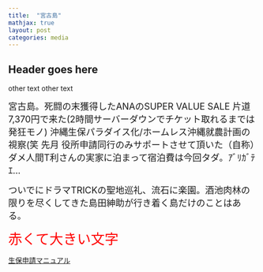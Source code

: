 ```yaml
---
title:  "宮古島"
mathjax: true
layout: post
categories: media
---
```


## Header goes here

other text
other text

<span style="font-size: 130%">宮古島。死闘の末獲得したANAのSUPER VALUE SALE 片道7,370円で来た(2時間サーバーダウンでチケット取れるまでは発狂モノ)
沖縄生保パラダイス化/ホームレス沖縄就農計画の視察(笑
先月 役所申請同行のみサポートさせて頂いた（自称）ダメ人間T利さんの実家に泊まって宿泊費は今回タダ。ｱﾞﾘｶﾞﾃｴ…</span>

<span style="font-size: 130%">ついでにドラマTRICKの聖地巡礼、流石に楽園。酒池肉林の限りを尽くしてきた島田紳助が行き着く島だけのことはある。</span>

<span style="font-size: 200%; color: red;">赤くて大きい文字</span>

[生保申請マニュアル](https://docs.google.com/document/d/14lv7WJjZK0jcjpD3xnEfFFuS72kNyaSj_HSGfM0BjrM/edit?usp=sharing)
